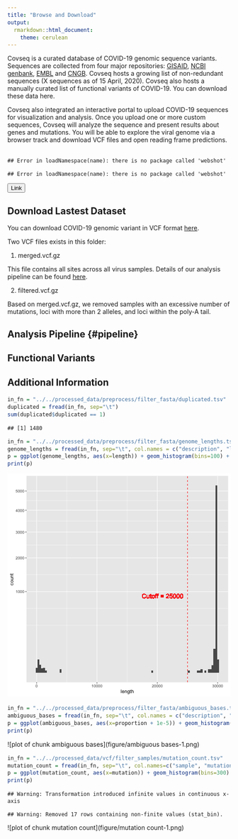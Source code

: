 ```yaml
---
title: "Browse and Download"
output:
  rmarkdown::html_document:
    theme: cerulean
---
```




Covseq is a curated database of COVID-19 genomic sequence variants. Sequences are collected from four major repositories: [GISAID](https://www.gisaid.org/), [NCBI genbank](https://www.ncbi.nlm.nih.gov/genbank/sars-cov-2-seqs/), [EMBL](https://www.ebi.ac.uk/ena/pathogens/covid-19) and [CNGB](https://db.cngb.org/virus/ncov). Covseq hosts a growing list of non-redundant sequences (X sequences as of 15 April, 2020). Covseq also hosts a manually curated list of functional variants of COVID-19. You can download these data here. 

Covseq also integrated an interactive portal to upload COVID-19 sequences for visualization and analysis. Once you upload one or more custom sequences, Covseq will analyze the sequence and present results about genes and mutations. You will be able to explore the viral genome via a browser track and download VCF files and open reading frame predictions. 


## 




```
## Error in loadNamespace(name): there is no package called 'webshot'
```


```
## Error in loadNamespace(name): there is no package called 'webshot'
```
<button type="button" class="btn btn-link">Link</button>

## Download Lastest Dataset
You can download COVID-19 genomic variant in VCF format [here](https://drive.google.com/drive/folders/1_mivRZxjO3Dhfr3mKi4Sa7VcuV42cyav?usp=sharing). 

Two VCF files exists in this folder: 

1. merged.vcf.gz 

This file contains all sites across all virus samples. Details of our analysis pipeline can be found [here](#test). 

2. filtered.vcf.gz 

Based on merged.vcf.gz, we removed samples with an excessive number of mutations, loci with more than 2 alleles, and loci within the poly-A tail. 


## Analysis Pipeline {#pipeline}


## Functional Variants


## Additional Information



```r
in_fn = "../../processed_data/preprocess/filter_fasta/duplicated.tsv"
duplicated = fread(in_fn, sep="\t")
sum(duplicated$duplicated == 1)
```

```
## [1] 1480
```


```r
in_fn = "../../processed_data/preprocess/filter_fasta/genome_lengths.tsv"
genome_lengths = fread(in_fn, sep="\t", col.names = c("description", "length"))
p = ggplot(genome_lengths, aes(x=length)) + geom_histogram(bins=100) + scale_y_sqrt() + geom_vline(xintercept = 25000, color="red", linetype="dashed") + geom_text(x = 25000, y = 30, label = "Cutoff = 25000", color="red", hjust=1.1, size = 5)
print(p)
```

![plot of chunk unnamed-chunk-1](figure/unnamed-chunk-1-1.png)



```r
in_fn = "../../processed_data/preprocess/filter_fasta/ambiguous_bases.tsv"
ambiguous_bases = fread(in_fn, sep="\t", col.names = c("description", "count", "length", "proportion"))
p = ggplot(ambiguous_bases, aes(x=proportion + 1e-5)) + geom_histogram(bins=1000) + scale_x_log10()
print(p)
```

![plot of chunk ambiguous bases](figure/ambiguous bases-1.png)



```r
in_fn = "../../processed_data/vcf/filter_samples/mutation_count.tsv"
mutation_count = fread(in_fn, sep="\t", col.names=c("sample", "mutation"))
p = ggplot(mutation_count, aes(x=mutation)) + geom_histogram(bins=300) + scale_y_sqrt() + scale_x_log10(breaks=c(1,10,100,150,1000,10000)) + geom_vline(xintercept=150, color="red", linetype="dashed")
print(p)
```

```
## Warning: Transformation introduced infinite values in continuous x-axis
```

```
## Warning: Removed 17 rows containing non-finite values (stat_bin).
```

![plot of chunk mutation count](figure/mutation count-1.png)




